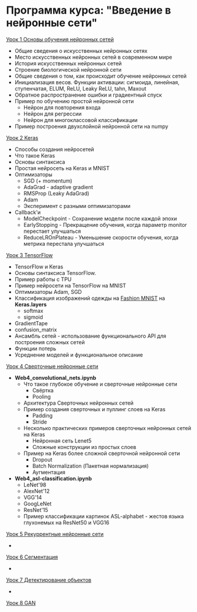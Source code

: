 # Программа курса: "Введение в нейронные сети"

[Урок 1 Основы обучения нейронных сетей](https://gb.ru/lessons/126253)

- Общие сведения о искусственных нейронных сетях
- Место искусственных нейронных сетей в современном мире
- История искусственных нейронных сетей
- Строение биологической нейронной сети
- Общие сведения о том, как происходит обучение нейронных сетей
- Инициализация весов. Функции активации: сигмоида, линейная, ступенчатая, ELUM, ReLU, Leaky ReLU, tahn, Maxout
- Обратное распространение ошибки и градиентный спуск
- Пример по обучению простой нейронной сети
  - Нейрон для повторения входа
  - Нейрон для регрессии
  - Нейрон для многоклассовой классификации
- Пример построения двухслойной нейронной сети на numpy

[Урок 2 Keras](https://gb.ru/lessons/126254)

- Способы создания нейросетей
- Что такое Keras
- Основы синтаксиса
- Простая нейросеть на Keras и MNIST
- Оптимизаторы
  - SGD (+ momentum)
  - AdaGrad - adaptive gradient
  - RMSProp (Leaky AdaGrad)
  - Adam
  - Эксперимент с разными оптимизаторами
- Callback'и
  - ModelCheckpoint - Сохранение модели после каждой эпохи
  - EarlyStopping - Прекращение обучения, когда параметр monitor перестает улучшаться
  - ReduceLROnPlateau - Уменьшение скорости обучения, когда метрика перестала улучшаться

[Урок 3 TensorFlow](https://gb.ru/lessons/126255)

- TensorFlow и Keras
- Основы синтаксиса TensorFlow.
- Пример работы с TPU
- Пример нейросети на TensorFlow на MNIST
- Оптимизаторы Adam, SGD
- Классификация изображений одежды на [Fashion MNIST](https://github.com/zalandoresearch/fashion-mnist) на **Keras.layers**
  - softmax
  - sigmoid
-  GradientTape
- confusion_matrix
- Ансамбль сетей - использование функционального API для построения сложных сетей
- Функции потерь
- Усреднение моделей и функциональное описание

[Урок 4 Сверточные нейронные сети](https://gb.ru/lessons/126256)

- **Web4_convolutional_nets.ipynb**
  - Что такое глубокое обучение и сверточные нейронные сети
    - Свёртка
    - Pooling
  - Архитектура Сверточных нейронных сетей
  - Пример создания сверточных и пуллинг слоев на Keras
    - Padding
    - Stride
  - Несколько практических примеров сверточных нейронных сетей на Keras
    - Нейронная сеть Lenet5
    - Сложные конструкции из простых слоев
  - Пример на Keras более сложной сверточной нейронной сети
    - Dropout
    - Batch Normalization (Пакетная нормализация)
    - Аугментация
- **Web4_asl-classification.ipynb**
  - LeNet'98
  - AlexNet'12
  - VGG'14
  - GoogLeNet
  - ResNet'15
  - Пример классификации картинок ASL-alphabet - жестов языка глухонемых на ResNet50 и VGG16

[Урок 5 Рекуррентные нейронные сети](https://gb.ru/lessons/126257)

- 

[Урок 6 Сегментация](https://gb.ru/lessons/126258)

- 

[Урок 7 Детектирование объектов](https://gb.ru/lessons/126259)

- 

[Урок 8 GAN](https://gb.ru/lessons/126260)